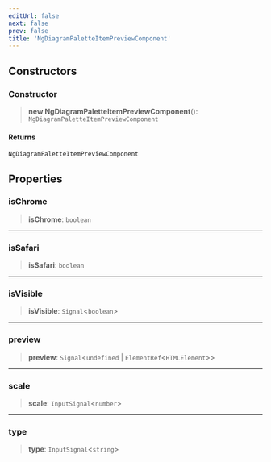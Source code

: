 ```yaml
---
editUrl: false
next: false
prev: false
title: 'NgDiagramPaletteItemPreviewComponent'
---
```


## Constructors

### Constructor

> **new NgDiagramPaletteItemPreviewComponent**(): `NgDiagramPaletteItemPreviewComponent`

#### Returns

`NgDiagramPaletteItemPreviewComponent`

## Properties

### isChrome

> **isChrome**: `boolean`

---

### isSafari

> **isSafari**: `boolean`

---

### isVisible

> **isVisible**: `Signal`\<`boolean`\>

---

### preview

> **preview**: `Signal`\<`undefined` \| `ElementRef`\<`HTMLElement`\>\>

---

### scale

> **scale**: `InputSignal`\<`number`\>

---

### type

> **type**: `InputSignal`\<`string`\>
